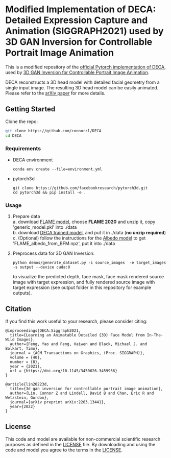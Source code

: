 # Modified Implementation of DECA: Detailed Expression Capture and Animation (SIGGRAPH2021) used by 3D GAN Inversion for Controllable Portrait Image Animation

This is a modified repository of the [official Pytorch implementation of DECA](https://github.com/yfeng95/DECA), used by [3D GAN Inversion for Controllable Portrait Image Animation](https://arxiv.org/abs/2203.13441). 

DECA reconstructs a 3D head model with detailed facial geometry from a single input image. The resulting 3D head model can be easily animated. Please refer to the [arXiv paper](https://arxiv.org/abs/2012.04012) for more details.

## Getting Started
Clone the repo:
  ```bash
  git clone https://github.com/connorzl/DECA
  cd DECA
  ```  

### Requirements
* DECA environment  
  ```
  conda env create --file=environment.yml
  ```
* pytorch3d
  ```
  git clone https://github.com/facebookresearch/pytorch3d.git
  cd pytorch3d && pip install -e . 
  ```

### Usage
1. Prepare data   
    a. download [FLAME model](https://flame.is.tue.mpg.de/download.php), choose **FLAME 2020** and unzip it, copy 'generic_model.pkl' into ./data  
    b. download [DECA trained model](https://drive.google.com/file/d/1rp8kdyLPvErw2dTmqtjISRVvQLj6Yzje/view?usp=sharing), and put it in ./data (**no unzip required**)  
    c. (Optional) follow the instructions for the [Albedo model](https://github.com/TimoBolkart/BFM_to_FLAME) to get 'FLAME_albedo_from_BFM.npz', put it into ./data

2. Preprocess data for 3D GAN Inversion:
    ```
    python demos/generate_dataset.py -i source_images  -e target_images -s output --device cuda:0 
    ```   
    to visualize the predicted depth, face mask, face mask rendered source image with target expression, and fully rendered source image with target expression (see output folder in this repository for example outputs).   
 
## Citation
If you find this work useful to your research, please consider citing:
```
@inproceedings{DECA:Siggraph2021,
  title={Learning an Animatable Detailed {3D} Face Model from In-The-Wild Images},
  author={Feng, Yao and Feng, Haiwen and Black, Michael J. and Bolkart, Timo},
  journal = {ACM Transactions on Graphics, (Proc. SIGGRAPH)}, 
  volume = {40}, 
  number = {8}, 
  year = {2021}, 
  url = {https://doi.org/10.1145/3450626.3459936} 
}

@article{lin20223d,
  title={3d gan inversion for controllable portrait image animation},
  author={Lin, Connor Z and Lindell, David B and Chan, Eric R and Wetzstein, Gordon},
  journal={arXiv preprint arXiv:2203.13441},
  year={2022}
}
```
## License
This code and model are available for non-commercial scientific research purposes as defined in the [LICENSE](https://github.com/YadiraF/DECA/blob/master/LICENSE) file.
By downloading and using the code and model you agree to the terms in the [LICENSE](https://github.com/YadiraF/DECA/blob/master/LICENSE). 
